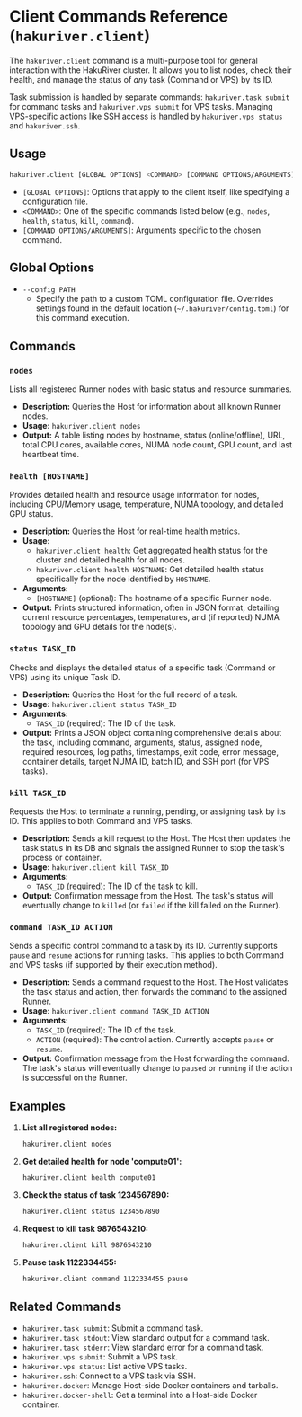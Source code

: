 # Client Commands Reference (`hakuriver.client`)

The `hakuriver.client` command is a multi-purpose tool for general interaction with the HakuRiver cluster. It allows you to list nodes, check their health, and manage the status of *any* task (Command or VPS) by its ID.

Task submission is handled by separate commands: `hakuriver.task submit` for command tasks and `hakuriver.vps submit` for VPS tasks. Managing VPS-specific actions like SSH access is handled by `hakuriver.vps status` and `hakuriver.ssh`.

## Usage

```bash
hakuriver.client [GLOBAL OPTIONS] <COMMAND> [COMMAND OPTIONS/ARGUMENTS]
```

-   `[GLOBAL OPTIONS]`: Options that apply to the client itself, like specifying a configuration file.
-   `<COMMAND>`: One of the specific commands listed below (e.g., `nodes`, `health`, `status`, `kill`, `command`).
-   `[COMMAND OPTIONS/ARGUMENTS]`: Arguments specific to the chosen command.

## Global Options

*   `--config PATH`
    *   Specify the path to a custom TOML configuration file. Overrides settings found in the default location (`~/.hakuriver/config.toml`) for this command execution.

## Commands

### `nodes`

Lists all registered Runner nodes with basic status and resource summaries.

*   **Description:** Queries the Host for information about all known Runner nodes.
*   **Usage:** `hakuriver.client nodes`
*   **Output:** A table listing nodes by hostname, status (online/offline), URL, total CPU cores, available cores, NUMA node count, GPU count, and last heartbeat time.

### `health [HOSTNAME]`

Provides detailed health and resource usage information for nodes, including CPU/Memory usage, temperature, NUMA topology, and detailed GPU status.

*   **Description:** Queries the Host for real-time health metrics.
*   **Usage:**
    *   `hakuriver.client health`: Get aggregated health status for the cluster and detailed health for all nodes.
    *   `hakuriver.client health HOSTNAME`: Get detailed health status specifically for the node identified by `HOSTNAME`.
*   **Arguments:**
    *   `[HOSTNAME]` (optional): The hostname of a specific Runner node.
*   **Output:** Prints structured information, often in JSON format, detailing current resource percentages, temperatures, and (if reported) NUMA topology and GPU details for the node(s).

### `status TASK_ID`

Checks and displays the detailed status of a specific task (Command or VPS) using its unique Task ID.

*   **Description:** Queries the Host for the full record of a task.
*   **Usage:** `hakuriver.client status TASK_ID`
*   **Arguments:**
    *   `TASK_ID` (required): The ID of the task.
*   **Output:** Prints a JSON object containing comprehensive details about the task, including command, arguments, status, assigned node, required resources, log paths, timestamps, exit code, error message, container details, target NUMA ID, batch ID, and SSH port (for VPS tasks).

### `kill TASK_ID`

Requests the Host to terminate a running, pending, or assigning task by its ID. This applies to both Command and VPS tasks.

*   **Description:** Sends a kill request to the Host. The Host then updates the task status in its DB and signals the assigned Runner to stop the task's process or container.
*   **Usage:** `hakuriver.client kill TASK_ID`
*   **Arguments:**
    *   `TASK_ID` (required): The ID of the task to kill.
*   **Output:** Confirmation message from the Host. The task's status will eventually change to `killed` (or `failed` if the kill failed on the Runner).

### `command TASK_ID ACTION`

Sends a specific control command to a task by its ID. Currently supports `pause` and `resume` actions for running tasks. This applies to both Command and VPS tasks (if supported by their execution method).

*   **Description:** Sends a command request to the Host. The Host validates the task status and action, then forwards the command to the assigned Runner.
*   **Usage:** `hakuriver.client command TASK_ID ACTION`
*   **Arguments:**
    *   `TASK_ID` (required): The ID of the task.
    *   `ACTION` (required): The control action. Currently accepts `pause` or `resume`.
*   **Output:** Confirmation message from the Host forwarding the command. The task's status will eventually change to `paused` or `running` if the action is successful on the Runner.

## Examples

1.  **List all registered nodes:**
    ```bash
    hakuriver.client nodes
    ```

2.  **Get detailed health for node 'compute01':**
    ```bash
    hakuriver.client health compute01
    ```

3.  **Check the status of task 1234567890:**
    ```bash
    hakuriver.client status 1234567890
    ```

4.  **Request to kill task 9876543210:**
    ```bash
    hakuriver.client kill 9876543210
    ```

5.  **Pause task 1122334455:**
    ```bash
    hakuriver.client command 1122334455 pause
    ```

## Related Commands

-   `hakuriver.task submit`: Submit a command task.
-   `hakuriver.task stdout`: View standard output for a command task.
-   `hakuriver.task stderr`: View standard error for a command task.
-   `hakuriver.vps submit`: Submit a VPS task.
-   `hakuriver.vps status`: List active VPS tasks.
-   `hakuriver.ssh`: Connect to a VPS task via SSH.
-   `hakuriver.docker`: Manage Host-side Docker containers and tarballs.
-   `hakuriver.docker-shell`: Get a terminal into a Host-side Docker container.